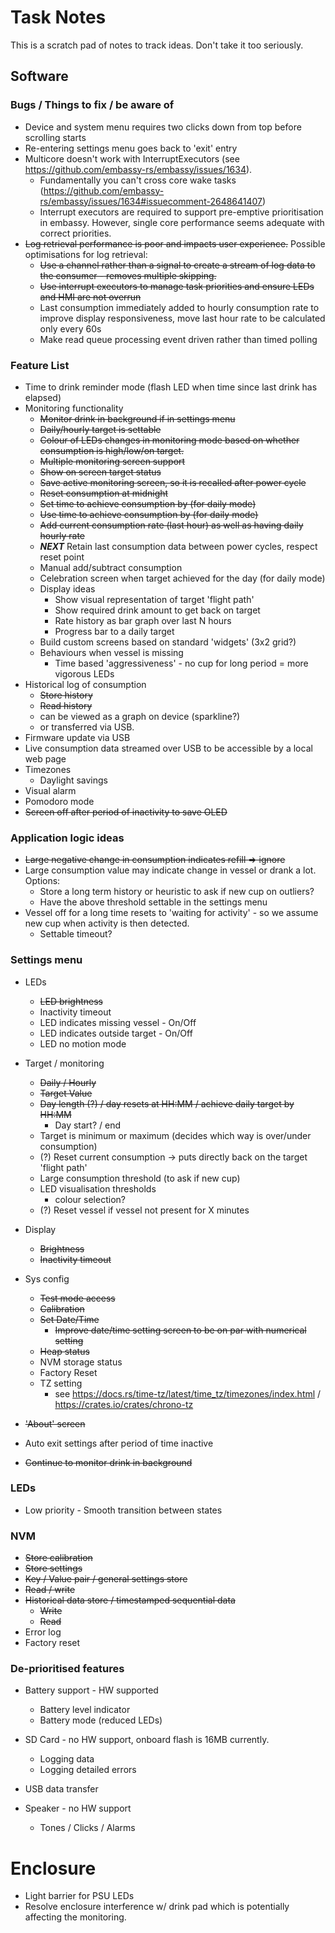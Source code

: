 # Task Notes

This is a scratch pad of notes to track ideas. Don't take it too seriously.

## Software

### Bugs / Things to fix / be aware of

* Device and system menu requires two clicks down from top before scrolling starts
* Re-entering settings menu goes back to 'exit' entry
* Multicore doesn't work with InterruptExecutors (see https://github.com/embassy-rs/embassy/issues/1634).
    * Fundamentally you can't cross core wake
      tasks (https://github.com/embassy-rs/embassy/issues/1634#issuecomment-2648641407)
    * Interrupt executors are required to support pre-emptive prioritisation in embassy. However, single core
      performance seems adequate with correct priorities.
* ~~Log retrieval performance is poor and impacts user experience.~~ Possible optimisations for log
  retrieval:
    * ~~Use a channel rather than a signal to create a stream of log data to the consumer - removes multiple skipping.~~
    * ~~Use interrupt executors to manage task priorities and ensure LEDs and HMI are not overrun~~
    * Last consumption immediately added to hourly consumption rate to improve display responsiveness, move last hour
      rate to be calculated only every 60s
    * Make read queue processing event driven rather than timed polling

### Feature List

* Time to drink reminder mode (flash LED when time since last drink has elapsed)
* Monitoring functionality
    * ~~Monitor drink in background if in settings menu~~
    * ~~Daily/hourly target is settable~~
    * ~~Colour of LEDs changes in monitoring mode based on whether consumption is high/low/on target.~~
    * ~~Multiple monitoring screen support~~
    * ~~Show on screen target status~~
    * ~~Save active monitoring screen, so it is recalled after power cycle~~
    * ~~Reset consumption at midnight~~
    * ~~Set time to achieve consumption by (for daily mode)~~
    * ~~Use time to achieve consumption by (for daily mode)~~
    * ~~Add current consumption rate (last hour) as well as having daily hourly rate~~
    * ***NEXT*** Retain last consumption data between power cycles, respect reset point
    * Manual add/subtract consumption
    * Celebration screen when target achieved for the day (for daily mode)
    * Display ideas
        * Show visual representation of target 'flight path'
        * Show required drink amount to get back on target
        * Rate history as bar graph over last N hours
        * Progress bar to a daily target
    * Build custom screens based on standard 'widgets' (3x2 grid?)
    * Behaviours when vessel is missing
        * Time based 'aggressiveness' - no cup for long period = more vigorous LEDs
* Historical log of consumption
    * ~~Store history~~
    * ~~Read history~~
    * can be viewed as a graph on device (sparkline?)
    * or transferred via USB.
* Firmware update via USB
* Live consumption data streamed over USB to be accessible by a local web page
* Timezones
    * Daylight savings
* Visual alarm
* Pomodoro mode
* ~~Screen off after period of inactivity to save OLED~~

### Application logic ideas

* ~~Large negative change in consumption indicates refill => ignore~~
* Large consumption value may indicate change in vessel or drank a lot. Options:
    * Store a long term history or heuristic to ask if new cup on outliers?
    * Have the above threshold settable in the settings menu
* Vessel off for a long time resets to 'waiting for activity' - so we assume new cup when activity is then detected.
    * Settable timeout?

### Settings menu

* LEDs
    * ~~LED brightness~~
    * Inactivity timeout
    * LED indicates missing vessel - On/Off
    * LED indicates outside target - On/Off
    * LED no motion mode
* Target / monitoring
    * ~~Daily / Hourly~~
    * ~~Target Value~~
    * ~~Day length (?) / day resets at HH:MM / achieve daily target by HH:MM~~
        * Day start? / end
    * Target is minimum or maximum (decides which way is over/under consumption)
    * (?) Reset current consumption -> puts directly back on the target 'flight path'
    * Large consumption threshold (to ask if new cup)
    * LED visualisation thresholds
        * colour selection?
    * (?) Reset vessel if vessel not present for X minutes
* Display
    * ~~Brightness~~
    * ~~Inactivity timeout~~
* Sys config
    * ~~Test mode access~~
    * ~~Calibration~~
    * ~~Set Date/Time~~
        * ~~Improve date/time setting screen to be on par with numerical setting~~
    * ~~Heap status~~
    * NVM storage status
    * Factory Reset
    * TZ setting
        * see https://docs.rs/time-tz/latest/time_tz/timezones/index.html / https://crates.io/crates/chrono-tz

* ~~'About' screen~~
* Auto exit settings after period of time inactive
* ~~Continue to monitor drink in background~~

### LEDs

* Low priority - Smooth transition between states

### NVM

* ~~Store calibration~~
* ~~Store settings~~
* ~~Key / Value pair / general settings store~~
* ~~Read / write~~
* ~~Historical data store / timestamped sequential data~~
    * ~~Write~~
    * ~~Read~~
* Error log
* Factory reset

### De-prioritised features

* Battery support - HW supported
    * Battery level indicator
    * Battery mode (reduced LEDs)

* SD Card - no HW support, onboard flash is 16MB currently.
    * Logging data
    * Logging detailed errors

* USB data transfer

* Speaker - no HW support
    * Tones / Clicks / Alarms

# Enclosure

* Light barrier for PSU LEDs
* Resolve enclosure interference w/ drink pad which is potentially affecting the monitoring.
